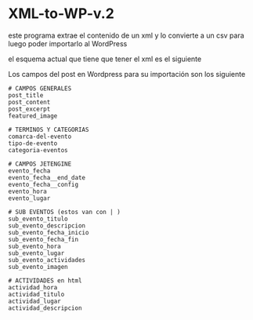 # XML-to-WP-v.2

este programa extrae el contenido de un xml y lo convierte a un csv para luego poder importarlo al WordPress

el esquema actual que tiene que tener el xml es el siguiente

<?xml version="1.0" encoding="UTF-8" standalone="yes"?>
<Agenda>
	<Evento-Principal>
		<Evento-Principal-Titulo></Evento-Principal-Titulo>
		<Evento-Principal-Dia-inicio></Evento-Principal-Dia-inicio>
		<Evento-Principal-Dia-fin></Evento-Principal-Dia-fin>
		<Evento-Principal-Hora></Evento-Principal-Hora>
		<Evento-Principal-Lugar></Evento-Principal-Lugar>
		<Evento-Principal-Descripcion></Evento-Principal-Descripcion>
		<Evento-Principal-info-extra></Evento-Principal-info-extra>
		<Evento-Principal-Programa>
			<Sub-evento>
				<Sub-evento-Dia></Sub-evento-Dia>
				<Sub-evento-Titulo></Sub-evento-Titulo>
				<Sub-evento-Hora></Sub-evento-Hora>
				<Sub-evento-descripcion></Sub-evento-descripcion>
				<Sub-evento-info-extra></Sub-evento-info-extra>
				<Sub-evento-lugar></Sub-evento-lugar>
				<Sub-evento-actividades>
					<actividad>
						<actividad-hora></actividad-hora>
						<actividad-titulo></actividad-titulo>
						<actividad-lugar></actividad-lugar>
						<actividad-descipcion></actividad-descipcion>
						<actividad-info-extra></actividad-info-extra>
					</actividad>
				</Sub-evento-actividades>
			</Sub-evento>
		</Evento-Principal-Programa>
		<Evento-comarca></Evento-comarca>
		<Evento-tipo></Evento-tipo>
		<Evento-categoria></Evento-categoria>
	</Evento-Principal>
</Agenda>

Los campos del post en Wordpress para su importación son los siguiente

    # CAMPOS GENERALES
    post_title
    post_content
    post_excerpt
    featured_image

    # TERMINOS Y CATEGORIAS
    comarca-del-evento
    tipo-de-evento
    categoria-eventos

    # CAMPOS JETENGINE
    evento_fecha
    evento_fecha__end_date
    evento_fecha__config
    evento_hora
    evento_lugar

    # SUB EVENTOS (estos van con | )
    sub_evento_titulo
    sub_evento_descripcion
    sub_evento_fecha_inicio
    sub_evento_fecha_fin
    sub_evento_hora
    sub_evento_lugar
    sub_evento_actividades
    sub_evento_imagen

    # ACTIVIDADES en html
    actividad_hora
    actividad_titulo
    actividad_lugar
    actividad_descripcion
